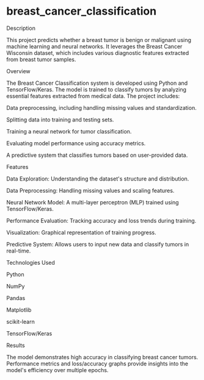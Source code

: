 # breast_cancer_classification
Description

This project predicts whether a breast tumor is benign or malignant using machine learning and neural networks. It leverages the Breast Cancer Wisconsin dataset, which includes various diagnostic features extracted from breast tumor samples.

Overview

The Breast Cancer Classification system is developed using Python and TensorFlow/Keras. The model is trained to classify tumors by analyzing essential features extracted from medical data. The project includes:

Data preprocessing, including handling missing values and standardization.

Splitting data into training and testing sets.

Training a neural network for tumor classification.

Evaluating model performance using accuracy metrics.

A predictive system that classifies tumors based on user-provided data.

Features

Data Exploration: Understanding the dataset's structure and distribution.

Data Preprocessing: Handling missing values and scaling features.

Neural Network Model: A multi-layer perceptron (MLP) trained using TensorFlow/Keras.

Performance Evaluation: Tracking accuracy and loss trends during training.

Visualization: Graphical representation of training progress.

Predictive System: Allows users to input new data and classify tumors in real-time.

Technologies Used

Python

NumPy

Pandas

Matplotlib

scikit-learn

TensorFlow/Keras

Results

The model demonstrates high accuracy in classifying breast cancer tumors. Performance metrics and loss/accuracy graphs provide insights into the model's efficiency over multiple epochs.
